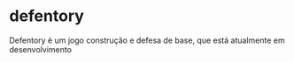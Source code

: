 # defentory
Defentory é um jogo construção e defesa de base, que está atualmente em desenvolvimento
